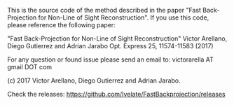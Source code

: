 This is the source code of the method described in the paper "Fast Back-Projection for Non-Line of Sight Reconstruction".
If you use this code, please reference the following paper:

"Fast Back-Projection for Non-Line of Sight Reconstruction" 
Victor Arellano, Diego Gutierrez and Adrian Jarabo
Opt. Express 25, 11574-11583 (2017)

For any question or found issue please send an email to: victorarella AT gmail DOT com

(c) 2017 Victor Arellano, Diego Gutierrez and Adrian Jarabo.


Check the releases: https://github.com/Ivelate/FastBackprojection/releases 
